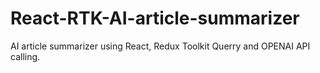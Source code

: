 # React-RTK-AI-article-summarizer
AI article summarizer using React, Redux Toolkit Querry and OPENAI API calling.
